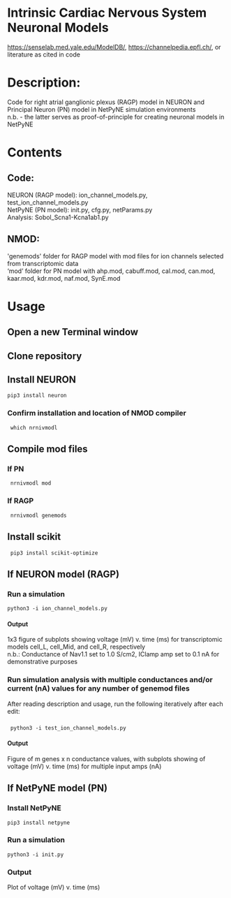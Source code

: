 # Intrinsic Cardiac Nervous System Neuronal Models
https://senselab.med.yale.edu/ModelDB/, https://channelpedia.epfl.ch/, or literature as cited in code

# Description: 
Code for right atrial ganglionic plexus (RAGP) model in NEURON and Principal Neuron (PN) model in NetPyNE simulation environments\
n.b. - the latter serves as proof-of-principle for creating neuronal models in NetPyNE

# Contents
## Code:
  NEURON (RAGP model): ion_channel_models.py, test_ion_channel_models.py\
  NetPyNE (PN model): init.py, cfg.py, netParams.py\
  Analysis: Sobol_Scna1-Kcna1ab1.py
## NMOD:
  'genemods' folder for RAGP model with mod files for ion channels selected from transcriptomic data\
  ‘mod’ folder for PN model with ahp.mod, cabuff.mod, cal.mod, can.mod, kaar.mod, kdr.mod, naf.mod, SynE.mod
# Usage
## Open a new Terminal window
## Clone repository
## Install NEURON
    pip3 install neuron  
### Confirm installation and location of NMOD compiler
     which nrnivmodl     
## Compile mod files
### If PN
     nrnivmodl mod
### If RAGP
     nrnivmodl genemods
## Install scikit
     pip3 install scikit-optimize
        
## If NEURON model (RAGP)
### Run a simulation
    python3 -i ion_channel_models.py
#### Output
  1x3 figure of subplots showing voltage (mV) v. time (ms) for transcriptomic models cell_L, cell_Mid, and
  cell_R, respectively\
  n.b.: Conductance of Nav1.1 set to 1.0 S/cm2, IClamp amp set to 0.1 nA for demonstrative purposes
### Run simulation analysis with multiple conductances and/or current (nA) values for any number of genemod files
  After reading description and usage, run the following iteratively after each edit:
###  
     python3 -i test_ion_channel_models.py
#### Output
  Figure of m genes x n conductance values, with subplots showing of voltage (mV) v. time (ms) for multiple input amps (nA)
    
## If NetPyNE model (PN)
### Install NetPyNE
    pip3 install netpyne
### Run a simulation
    python3 -i init.py
### Output
  Plot of voltage (mV) v. time (ms)
